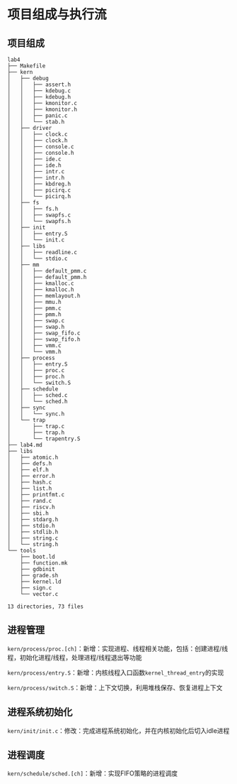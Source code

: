 # 项目组成与执行流

## 项目组成

```
lab4
├── Makefile
├── kern
│   ├── debug
│   │   ├── assert.h
│   │   ├── kdebug.c
│   │   ├── kdebug.h
│   │   ├── kmonitor.c
│   │   ├── kmonitor.h
│   │   ├── panic.c
│   │   └── stab.h
│   ├── driver
│   │   ├── clock.c
│   │   ├── clock.h
│   │   ├── console.c
│   │   ├── console.h
│   │   ├── ide.c
│   │   ├── ide.h
│   │   ├── intr.c
│   │   ├── intr.h
│   │   ├── kbdreg.h
│   │   ├── picirq.c
│   │   └── picirq.h
│   ├── fs
│   │   ├── fs.h
│   │   ├── swapfs.c
│   │   └── swapfs.h
│   ├── init
│   │   ├── entry.S
│   │   └── init.c
│   ├── libs
│   │   ├── readline.c
│   │   └── stdio.c
│   ├── mm
│   │   ├── default_pmm.c
│   │   ├── default_pmm.h
│   │   ├── kmalloc.c
│   │   ├── kmalloc.h
│   │   ├── memlayout.h
│   │   ├── mmu.h
│   │   ├── pmm.c
│   │   ├── pmm.h
│   │   ├── swap.c
│   │   ├── swap.h
│   │   ├── swap_fifo.c
│   │   ├── swap_fifo.h
│   │   ├── vmm.c
│   │   └── vmm.h
│   ├── process
│   │   ├── entry.S
│   │   ├── proc.c
│   │   ├── proc.h
│   │   └── switch.S
│   ├── schedule
│   │   ├── sched.c
│   │   └── sched.h
│   ├── sync
│   │   └── sync.h
│   └── trap
│       ├── trap.c
│       ├── trap.h
│       └── trapentry.S
├── lab4.md
├── libs
│   ├── atomic.h
│   ├── defs.h
│   ├── elf.h
│   ├── error.h
│   ├── hash.c
│   ├── list.h
│   ├── printfmt.c
│   ├── rand.c
│   ├── riscv.h
│   ├── sbi.h
│   ├── stdarg.h
│   ├── stdio.h
│   ├── stdlib.h
│   ├── string.c
│   └── string.h
└── tools
    ├── boot.ld
    ├── function.mk
    ├── gdbinit
    ├── grade.sh
    ├── kernel.ld
    ├── sign.c
    └── vector.c

13 directories, 73 files
```

## 进程管理

`kern/process/proc.[ch]`：新增：实现进程、线程相关功能，包括：创建进程/线程，初始化进程/线程，处理进程/线程退出等功能

`kern/process/entry.S`：新增：内核线程入口函数`kernel_thread_entry`的实现

`kern/process/switch.S`：新增：上下文切换，利用堆栈保存、恢复进程上下文

## 进程系统初始化

`kern/init/init.c`：修改：完成进程系统初始化，并在内核初始化后切入idle进程

## 进程调度

`kern/schedule/sched.[ch]`：新增：实现FIFO策略的进程调度
